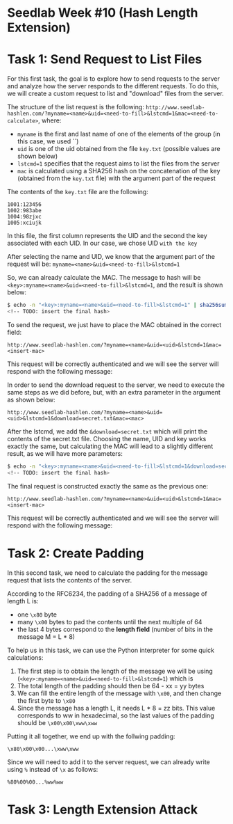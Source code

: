# Seedlab Week #10 (Hash Length Extension)

# Task 1: Send Request to List Files

For this first task, the goal is to explore how to send requests to the server and analyze how the server responds to the different requests. To do this, we will create a custom request to list and "download" files from the server.

The structure of the list request is the following: `http://www.seedlab-hashlen.com/?myname=<name>&uid=<need-to-fill>&lstcmd=1&mac=<need-to-calculate>`, where: 
- `myname` is the first and last name of one of the elements of the group (in this case, we used ``)<!-- TODO: insert name here -->
- `uid` is one of the uid obtained from the file `key.txt` (possible values are shown below)
- `lstcmd=1` specifies that the request aims to list the files from the server
- `mac` is calculated using a SHA256 hash on the concatenation of the key (obtained from the `key.txt` file) with the argument part of the request

The contents of the `key.txt` file are the following:
```
1001:123456
1002:983abe
1004:98zjxc
1005:xciujk
```
In this file, the first column represents the UID and the second the key associated with each UID. In our case, we chose UID `` with the key `` <!-- TODO: Fill these values-->

After selecting the name and UID, we know that the argument part of the request will be: `myname=<name>&uid=<need-to-fill>&lstcmd=1`

So, we can already calculate the MAC. The message to hash will be `<key>:myname=<name>&uid=<need-to-fill>&lstcmd=1`, and the result is shown below:

```sh
$ echo -n "<key>:myname=<name>&uid=<need-to-fill>&lstcmd=1" | sha256sum
<!-- TODO: insert the final hash>
```

To send the request, we just have to place the MAC obtained in the correct field:
```
http://www.seedlab-hashlen.com/?myname=<name>&uid=<uid>&lstcmd=1&mac=<insert-mac>
```
This request will be correctly authenticated and we will see the server will respond with the following message:

<!-- TODO: insert screenshot -->

In order to send the download request to the server, we need to execute the same steps as we did before, but, with an extra parameter in the argument as shown below:
```
http://www.seedlab-hashlen.com/?myname=<name>&uid=<uid>&lstcmd=1&download=secret.txt&mac=<mac>
```

After the lstcmd, we add the `&download=secret.txt` which will print the contents of the secret.txt file. Choosing the name, UID and key works exactly the same, but calculating the MAC will lead to a slightly different result, as we will have more parameters:
```sh
$ echo -n "<key>:myname=<name>&uid=<need-to-fill>&lstcmd=1&download=secret.txt" | sha256sum
<!-- TODO: insert the final hash>
```

The final request is constructed exactly the same as the previous one:
```
http://www.seedlab-hashlen.com/?myname=<name>&uid=<uid>&lstcmd=1&mac=<insert-mac>
```
This request will be correctly authenticated and we will see the server will respond with the following message:

<!-- TODO: insert screenshot -->

# Task 2: Create Padding

In this second task, we need to calculate the padding for the message request that lists the contents of the server.

According to the RFC6234, the padding of a SHA256 of a message of length L is:
  - one `\x80` byte
  - many `\x00` bytes to pad the contents until the next multiple of 64
  - the last 4 bytes correspond to the **length field** (number of bits in the message M = L * 8)

To help us in this task, we can use the Python interpreter for some quick calculations:
1. The first step is to obtain the length of the message we will be using (`<key>:myname=<name>&uid=<need-to-fill>&lstcmd=1`) which is <!-- insert value-->
2. The total length of the padding should then be 64 - xx = yy bytes
3. We can fill the entire length of the message with `\x00`, and then change the first byte to `\x80`
4. Since the message has a length L, it needs L * 8 = zz bits. This value corresponds to ww in hexadecimal, so the last values of the padding should be `\x00\x00\xww\xww`

Putting it all together, we end up with the follwing padding:
```
\x80\x00\x00...\xww\xww
```
Since we will need to add it to the server request, we can already write using `%` instead of `\x` as follows:
```
%80%00%00...%ww%ww
```

# Task 3: Length Extension Attack
